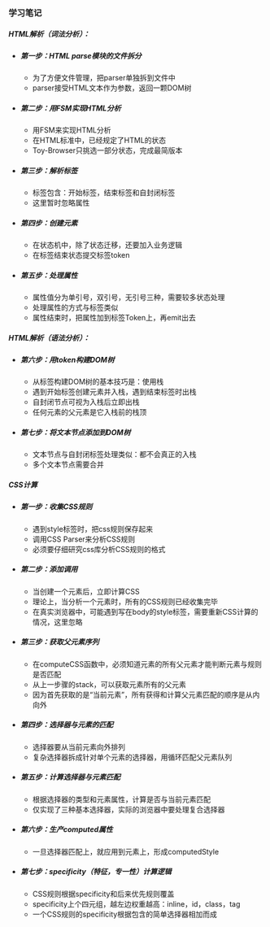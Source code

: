 ### 学习笔记

##### HTML解析（词法分析）：

- ##### 第一步：HTML parse模块的文件拆分
  - 为了方便文件管理，把parser单独拆到文件中
  - parser接受HTML文本作为参数，返回一颗DOM树

- ##### 第二步：用FSM实现HTML分析
  - 用FSM来实现HTML分析
  - 在HTML标准中，已经规定了HTML的状态
  - Toy-Browser只挑选一部分状态，完成最简版本

- ##### 第三步：解析标签
  - 标签包含：开始标签，结束标签和自封闭标签
  - 这里暂时忽略属性

- ##### 第四步：创建元素
  - 在状态机中，除了状态迁移，还要加入业务逻辑
  - 在标签结束状态提交标签token

- ##### 第五步：处理属性
  - 属性值分为单引号，双引号，无引号三种，需要较多状态处理
  - 处理属性的方式与标签类似
  - 属性结束时，把属性加到标签Token上，再emit出去

##### HTML解析（语法分析）：

- ##### 第六步：用token构建DOM树

  - 从标签构建DOM树的基本技巧是：使用栈
  - 遇到开始标签创建元素并入栈，遇到结束标签时出栈
  - 自封闭节点可视为入栈后立即出栈
  - 任何元素的父元素是它入栈前的栈顶

- ##### 第七步：将文本节点添加到DOM树

  - 文本节点与自封闭标签处理类似：都不会真正的入栈
  - 多个文本节点需要合并



##### CSS计算

- ##### 第一步：收集CSS规则

  - 遇到style标签时，把css规则保存起来
  - 调用CSS Parser来分析CSS规则
  - 必须要仔细研究css库分析CSS规则的格式

- ##### 第二步：添加调用

  - 当创建一个元素后，立即计算CSS
  - 理论上，当分析一个元素时，所有的CSS规则已经收集完毕
  - 在真实浏览器中，可能遇到写在body的style标签，需要重新CSS计算的情况，这里忽略

- ##### 第三步：获取父元素序列

  - 在computeCSS函数中，必须知道元素的所有父元素才能判断元素与规则是否匹配
  - 从上一步骤的stack，可以获取元素所有的父元素
  - 因为首先获取的是“当前元素”，所有获得和计算父元素匹配的顺序是从内向外

- ##### 第四步：选择器与元素的匹配

  - 选择器要从当前元素向外排列
  - 复杂选择器拆成针对单个元素的选择器，用循环匹配父元素队列

- ##### 第五步：计算选择器与元素匹配

  - 根据选择器的类型和元素属性，计算是否与当前元素匹配
  - 仅实现了三种基本选择器，实际的浏览器中要处理复合选择器

- ##### 第六步：生产computed属性

  - 一旦选择器匹配上，就应用到元素上，形成computedStyle

- ##### 第七步：specificity（特征，专一性）计算逻辑

  - CSS规则根据specificity和后来优先规则覆盖
  - specificity上个四元组，越左边权重越高：inline，id，class，tag
  - 一个CSS规则的specificity根据包含的简单选择器相加而成


